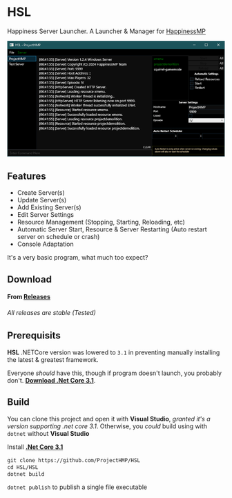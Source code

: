 # HSL

Happiness Server Launcher. A Launcher & Manager for [HappinessMP](https://happinessmp.net/)

<img src="hsl.png"/>

## Features
- Create Server(s)
- Update Server(s)
- Add Existing Server(s)
- Edit Server Settings
- Resource Management (Stopping, Starting, Reloading, etc)
- Automatic Server Start, Resource & Server Restarting (Auto restart server on schedule or crash)
- Console Adaptation

It's a very basic program, what much too expect? 

## Download 
#### From [Releases](https://github.com/ProjectHMP/HSL/releases) 
###### _All releases are stable (Tested)_

## Prerequisits

**HSL** .NETCore version was lowered to `3.1` in preventing manually installing the latest & greatest framework.

Everyone _should_ have this, though if program doesn't launch, you probably don't. **[Download .Net Core 3.1](https://dotnet.microsoft.com/en-us/download/dotnet/3.1)**.

## Build
You can clone this project and open it with **Visual Studio**, _granted it's a version supporting .net core 3.1_. Otherwise, you _could_ build using with `dotnet` without **Visual Studio**

Install **[.Net Core 3.1](https://dotnet.microsoft.com/en-us/download/dotnet/3.1)**
```batch
git clone https://github.com/ProjectHMP/HSL
cd HSL/HSL
dotnet build
```

`dotnet publish` to publish a single file executable
